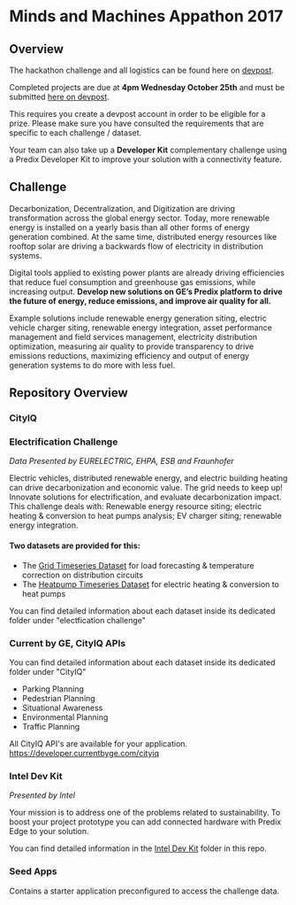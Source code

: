 # Minds and Machines Appathon 2017

## Overview
The hackathon challenge and all logistics can be found here on [devpost](https://mmsf17.devpost.com/).

Completed projects are due at **4pm Wednesday October 25th** and must be submitted [here on devpost](https://mmsf17.devpost.com/submissions).

This requires you create a devpost account in order to be eligible for a prize. Please make sure you have consulted the requirements that are specific to each challenge / dataset.

Your team can also take up a **Developer Kit** complementary challenge using a Predix Developer Kit to improve your solution with a connectivity feature.

## Challenge
Decarbonization, Decentralization, and Digitization are driving transformation across the global energy sector.  Today, more renewable energy is installed on a yearly basis than all other forms of energy generation combined.  At the same time, distributed energy resources like rooftop solar are driving a backwards flow of electricity in distribution systems. 

Digital tools applied to existing power plants are already driving efficiencies that reduce fuel consumption and greenhouse gas emissions, while increasing output.  **Develop new solutions on GE’s Predix platform to drive the future of energy, reduce emissions, and improve air quality for all.**

Example solutions include renewable energy generation siting, electric vehicle charger siting, renewable energy integration, asset performance management and field services management, electricity distribution optimization, measuring air quality to provide transparency to drive emissions reductions, maximizing efficiency and output of energy generation systems to do more with less fuel. 




## Repository Overview

### CityIQ

### Electrification Challenge
*Data Presented by EURELECTRIC, EHPA, ESB and Fraunhofer*

Electric vehicles, distributed renewable energy, and electric building heating can drive decarbonization and economic value.  The grid needs to keep up!  Innovate solutions for electrification, and evaluate decarbonization impact. This challenge deals with: Renewable energy resource siting; electric heating & conversion to heat pumps analysis; EV charger siting; renewable energy integration.

#### Two datasets are provided for this:

- The [Grid Timeseries Dataset](https://github.com/PredixDev/minds-machines-sf/tree/master/Electrification%20Challenge/Grid%20Timeseries%20Dataset) for load forecasting & temperature correction on distribution circuits
- The [Heatpump Timeseries Dataset](https://github.com/PredixDev/minds-machines-sf/tree/master/Electrification%20Challenge/Heatpump%20Timeseries%20Dataset) for electric heating & conversion to heat pumps

You can find detailed information about each dataset inside its dedicated folder under "electfication challenge"

### Current by GE, CityIQ APIs

You can find detailed information about each dataset inside its dedicated folder under "CityIQ"

- Parking Planning
- Pedestrian Planning
- Situational Awareness
- Environmental Planning
- Traffic Planning

All CityIQ API's are available for your application. https://developer.currentbyge.com/cityiq

### Intel Dev Kit

*Presented by Intel*

Your mission is to address one of the problems related to sustainability. To boost your project prototype you can add connected hardware with Predix Edge to your solution. 

You can find detailed information in the [Intel Dev Kit](https://github.com/PredixDev/minds-machines-sf/tree/master/Intel%20Dev%20Kit) folder in this repo.

### Seed Apps
Contains a starter application preconfigured to access the challenge data.


